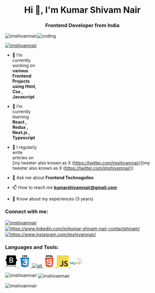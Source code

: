 
<h1 align="center">Hi 👋, I'm Kumar Shivam Nair</h1>
<h3 align="center">Frontend Developer from India</h3>

<img align="right" alt="coding" width="400" height="400" src="https://github.com/Imshivamnair/My-Bio/blob/main/coding.gif">


<p align="left"> <img src="https://komarev.com/ghpvc/?username=imshivamnair&label=Profile%20views&color=0e75b6&style=flat" alt="imshivamnair" /> </p>

<p align="left"> <a href="https://twitter.com/imshivamnair" target="blank"><img src="https://img.shields.io/twitter/follow/imshivamnair?logo=twitter&style=for-the-badge" alt="imshivamnair" /></a> </p>

- 🔭 I’m currently working on **various Frontend Projects using Html, Css , Javascript**

- 🌱 I’m currently learning **React , Redux , Next.js , Typescript**

- 📝 I regularly write articles on [my tweeter also known as X (https://twitter.com/imshivamnair)](my tweeter also known as X (https://twitter.com/imshivamnair))

- 💬 Ask me about **Frontend Technogolies**

- 📫 How to reach me **kumarshivamnair@gmail.com**

- 📄 Know about my experiences (3 years)

<h3 align="left">Connect with me:</h3>
<p align="left">
<a href="https://twitter.com/imshivamnair" target="blank"><img align="center" src="https://raw.githubusercontent.com/rahuldkjain/github-profile-readme-generator/master/src/images/icons/Social/twitter.svg" alt="imshivamnair" height="30" width="40" /></a>
<a href="https://linkedin.com/in/https://www.linkedin.com/in/kumar-shivam-nair-contactshivam/" target="blank"><img align="center" src="https://raw.githubusercontent.com/rahuldkjain/github-profile-readme-generator/master/src/images/icons/Social/linked-in-alt.svg" alt="https://www.linkedin.com/in/kumar-shivam-nair-contactshivam/" height="30" width="40" /></a>
<a href="https://instagram.com/https://www.instagram.com/imshivamnair/" target="blank"><img align="center" src="https://raw.githubusercontent.com/rahuldkjain/github-profile-readme-generator/master/src/images/icons/Social/instagram.svg" alt="https://www.instagram.com/imshivamnair/" height="30" width="40" /></a>
</p>

<h3 align="left">Languages and Tools:</h3>
<p align="left"> <a href="https://getbootstrap.com" target="_blank" rel="noreferrer"> <img src="https://raw.githubusercontent.com/devicons/devicon/master/icons/bootstrap/bootstrap-plain-wordmark.svg" alt="bootstrap" width="40" height="40"/> </a> <a href="https://www.w3schools.com/css/" target="_blank" rel="noreferrer"> <img src="https://raw.githubusercontent.com/devicons/devicon/master/icons/css3/css3-original-wordmark.svg" alt="css3" width="40" height="40"/> </a> <a href="https://git-scm.com/" target="_blank" rel="noreferrer"> <img src="https://www.vectorlogo.zone/logos/git-scm/git-scm-icon.svg" alt="git" width="40" height="40"/> </a> <a href="https://www.w3.org/html/" target="_blank" rel="noreferrer"> <img src="https://raw.githubusercontent.com/devicons/devicon/master/icons/html5/html5-original-wordmark.svg" alt="html5" width="40" height="40"/> </a> <a href="https://developer.mozilla.org/en-US/docs/Web/JavaScript" target="_blank" rel="noreferrer"> <img src="https://raw.githubusercontent.com/devicons/devicon/master/icons/javascript/javascript-original.svg" alt="javascript" width="40" height="40"/> </a> <a href="https://www.mysql.com/" target="_blank" rel="noreferrer"> <img src="https://raw.githubusercontent.com/devicons/devicon/master/icons/mysql/mysql-original-wordmark.svg" alt="mysql" width="40" height="40"/> </a> </p>

<p><img align="left" src="https://github-readme-stats.vercel.app/api/top-langs?username=imshivamnair&show_icons=true&locale=en&layout=compact" alt="imshivamnair" /></p>

<p>&nbsp;<img align="center" src="https://github-readme-stats.vercel.app/api?username=imshivamnair&show_icons=true&locale=en" alt="imshivamnair" /></p>

<p><img align="center" src="https://github-readme-streak-stats.herokuapp.com/?user=imshivamnair&" alt="imshivamnair" /></p>
